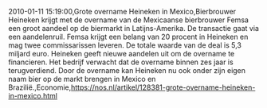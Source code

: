 2010-01-11 15:19:00,Grote overname Heineken in Mexico,Bierbrouwer Heineken krijgt met de overname van de Mexicaanse bierbrouwer Femsa een groot aandeel op de biermarkt in Latijns-Amerika. De transactie gaat via een aandelenruil. Femsa krijgt een belang van 20 procent in Heineken en mag twee commissarissen leveren. De totale waarde van de deal is 5,3 miljard euro. Heineken geeft nieuwe aandelen uit om de overname te financieren. Het bedrijf verwacht dat de overname binnen zes jaar is terugverdiend. Door de overname kan Heineken nu ook onder zijn eigen naam bier op de markt brengen in Mexico en Brazilië.,Economie,https://nos.nl/artikel/128381-grote-overname-heineken-in-mexico.html